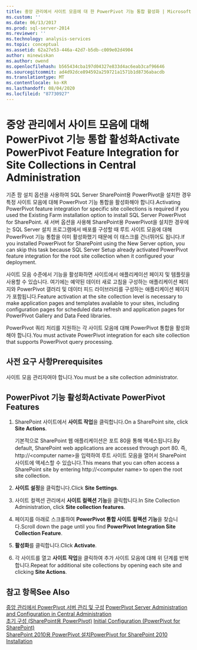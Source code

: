 ```yaml
---
title: 중앙 관리에서 사이트 모음에 대 한 PowerPivot 기능 통합 활성화 | Microsoft Docs
ms.custom: ''
ms.date: 06/13/2017
ms.prod: sql-server-2014
ms.reviewer: ''
ms.technology: analysis-services
ms.topic: conceptual
ms.assetid: 62a27e53-446a-42d7-b5db-c009e02d4904
author: minewiskan
ms.author: owend
ms.openlocfilehash: b565434cba197d04327e833d4ac6eab3caf96646
ms.sourcegitcommit: ad4d92dce894592a259721a1571b1d8736abacdb
ms.translationtype: MT
ms.contentlocale: ko-KR
ms.lasthandoff: 08/04/2020
ms.locfileid: "87730927"
---
```

# <a name="activate-powerpivot-feature-integration-for-site-collections-in-central-administration"></a><span data-ttu-id="e5b9a-102">중앙 관리에서 사이트 모음에 대해 PowerPivot 기능 통합 활성화</span><span class="sxs-lookup"><span data-stu-id="e5b9a-102">Activate PowerPivot Feature Integration for Site Collections in Central Administration</span></span>
  <span data-ttu-id="e5b9a-103">기존 팜 설치 옵션을 사용하여 SQL Server SharePoint용 PowerPivot을 설치한 경우 특정 사이트 모음에 대해 PowerPivot 기능 통합을 활성화해야 합니다.</span><span class="sxs-lookup"><span data-stu-id="e5b9a-103">Activating PowerPivot feature integration for specific site collections is required if you used the Existing Farm installation option to install SQL Server PowerPivot for SharePoint.</span></span> <span data-ttu-id="e5b9a-104">새 서버 옵션을 사용해 SharePoint용 PowerPivot을 설치한 경우에는 SQL Server 설치 프로그램에서 배포를 구성할 때 루트 사이트 모음에 대해 PowerPivot 기능 통합을 이미 활성화했기 때문에 이 태스크를 건너뛰어도 됩니다.</span><span class="sxs-lookup"><span data-stu-id="e5b9a-104">If you installed PowerPivot for SharePoint using the New Server option, you can skip this task because SQL Server Setup already activated PowerPivot feature integration for the root site collection when it configured your deployment.</span></span>  
  
 <span data-ttu-id="e5b9a-105">사이트 모음 수준에서 기능을 활성화하면 사이트에서 애플리케이션 페이지 및 템플릿을 사용할 수 있습니다. 여기에는 예약된 데이터 새로 고침을 구성하는 애플리케이션 페이지와 PowerPivot 갤러리 및 데이터 피드 라이브러리를 구성하는 애플리케이션 페이지가 포함됩니다.</span><span class="sxs-lookup"><span data-stu-id="e5b9a-105">Feature activation at the site collection level is necessary to make application pages and templates available to your sites, including configuration pages for scheduled data refresh and application pages for PowerPivot Gallery and Data Feed libraries.</span></span>  
  
 <span data-ttu-id="e5b9a-106">PowerPivot 쿼리 처리를 지원하는 각 사이트 모음에 대해 PowerPivot 통합을 활성화해야 합니다.</span><span class="sxs-lookup"><span data-stu-id="e5b9a-106">You must activate PowerPivot integration for each site collection that supports PowerPivot query processing.</span></span>  
  
## <a name="prerequisites"></a><span data-ttu-id="e5b9a-107">사전 요구 사항</span><span class="sxs-lookup"><span data-stu-id="e5b9a-107">Prerequisites</span></span>  
 <span data-ttu-id="e5b9a-108">사이트 모음 관리자여야 합니다.</span><span class="sxs-lookup"><span data-stu-id="e5b9a-108">You must be a site collection administrator.</span></span>  
  
## <a name="activate-powerpivot-features"></a><span data-ttu-id="e5b9a-109">PowerPivot 기능 활성화</span><span class="sxs-lookup"><span data-stu-id="e5b9a-109">Activate PowerPivot Features</span></span>  
  
1.  <span data-ttu-id="e5b9a-110">SharePoint  사이트에서 **사이트 작업**을 클릭합니다.</span><span class="sxs-lookup"><span data-stu-id="e5b9a-110">On a SharePoint site, click **Site Actions**.</span></span>  
  
     <span data-ttu-id="e5b9a-111">기본적으로 SharePoint 웹 애플리케이션은 포트 80을 통해 액세스됩니다.</span><span class="sxs-lookup"><span data-stu-id="e5b9a-111">By default, SharePoint web applications are accessed through port 80.</span></span> <span data-ttu-id="e5b9a-112">즉, http://\<computer name>을 입력하여 루트 사이트 모음을 열어서 SharePoint 사이트에 액세스할 수 있습니다.</span><span class="sxs-lookup"><span data-stu-id="e5b9a-112">This means that you can often access a SharePoint site by entering http://\<computer name> to open the root site collection.</span></span>  
  
2.  <span data-ttu-id="e5b9a-113">**사이트 설정**을 클릭합니다.</span><span class="sxs-lookup"><span data-stu-id="e5b9a-113">Click **Site Settings**.</span></span>  
  
3.  <span data-ttu-id="e5b9a-114">사이트 컬렉션 관리에서 **사이트 컬렉션 기능**을 클릭합니다.</span><span class="sxs-lookup"><span data-stu-id="e5b9a-114">In Site Collection Administration, click **Site collection features**.</span></span>  
  
4.  <span data-ttu-id="e5b9a-115">페이지를 아래로 스크롤하여 **PowerPivot 통합 사이트 컬렉션 기능**을 찾습니다.</span><span class="sxs-lookup"><span data-stu-id="e5b9a-115">Scroll down the page until you find **PowerPivot Integration Site Collection Feature**.</span></span>  
  
5.  <span data-ttu-id="e5b9a-116">**활성화**를 클릭합니다.</span><span class="sxs-lookup"><span data-stu-id="e5b9a-116">Click **Activate**.</span></span>  
  
6.  <span data-ttu-id="e5b9a-117">각 사이트를 열고 **사이트 작업**을 클릭하여 추가 사이트 모음에 대해 위 단계를 반복합니다.</span><span class="sxs-lookup"><span data-stu-id="e5b9a-117">Repeat for additional site collections by opening each site and clicking **Site Actions**.</span></span>  
  
## <a name="see-also"></a><span data-ttu-id="e5b9a-118">참고 항목</span><span class="sxs-lookup"><span data-stu-id="e5b9a-118">See Also</span></span>  
 <span data-ttu-id="e5b9a-119">[중앙 관리에서 PowerPivot 서버 관리 및 구성](power-pivot-server-administration-and-configuration-in-central-administration.md) </span><span class="sxs-lookup"><span data-stu-id="e5b9a-119">[PowerPivot Server Administration and Configuration in Central Administration](power-pivot-server-administration-and-configuration-in-central-administration.md) </span></span>  
 <span data-ttu-id="e5b9a-120">[초기 구성 &#40;SharePoint용 PowerPivot&#41;](../../sql-server/install/initial-configuration-powerpivot-for-sharepoint.md) </span><span class="sxs-lookup"><span data-stu-id="e5b9a-120">[Initial Configuration &#40;PowerPivot for SharePoint&#41;](../../sql-server/install/initial-configuration-powerpivot-for-sharepoint.md) </span></span>  
 [<span data-ttu-id="e5b9a-121">SharePoint 2010용 PowerPivot 설치</span><span class="sxs-lookup"><span data-stu-id="e5b9a-121">PowerPivot for SharePoint 2010 Installation</span></span>](../../sql-server/install/powerpivot-for-sharepoint-2010-installation.md)  
  
  
